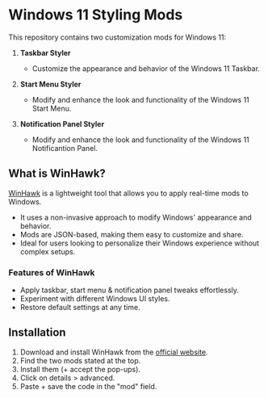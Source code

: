 # Windows 11 Styling Mods

This repository contains two customization mods for Windows 11:

1. **Taskbar Styler**

   - Customize the appearance and behavior of the Windows 11 Taskbar.

2. **Start Menu Styler**

   - Modify and enhance the look and functionality of the Windows 11 Start Menu.

3. **Notification Panel Styler**
   - Modify and enhance the look and functionality of the Windows 11 Notificantion Panel.

## What is WinHawk?

[WinHawk](https://stefansundin.github.io/winhawk/) is a lightweight tool that allows you to apply real-time mods to Windows.

- It uses a non-invasive approach to modify Windows' appearance and behavior.
- Mods are JSON-based, making them easy to customize and share.
- Ideal for users looking to personalize their Windows experience without complex setups.

### Features of WinHawk

- Apply taskbar, start menu & notification panel tweaks effortlessly.
- Experiment with different Windows UI styles.
- Restore default settings at any time.

## Installation

1. Download and install WinHawk from the [official website](https://stefansundin.github.io/winhawk/).
2. Find the two mods stated at the top.
3. Install them (+ accept the pop-ups).
4. Click on details > advanced.
5. Paste + save the code in the "mod" field.

